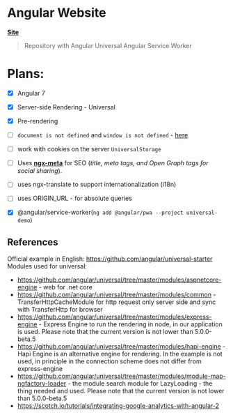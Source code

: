 # Angular Website 

**[Site](http://ng-prerender.netlify.com/)**

> Repository with Angular Universal Angular Service Worker

# Plans:

- [x] Angular 7
- [x] Server-side Rendering - Universal
- [x] Pre-rendering
- [ ] `document is not defined` and `window is not defined` - [here](./defined.md)
- [ ] work with cookies on the server `UniversalStorage`
- [ ] Uses **[ngx-meta](https://github.com/fulls1z3/ngx-meta)** for SEO (*title, meta tags, and Open Graph tags for social sharing*).
- [ ] uses ngx-translate to support internationalization (i18n)
- [ ] uses ORIGIN_URL - for absolute queries
- [x] @angular/service-worker(`ng add @angular/pwa --project universal-demo`)


## References
Official example in English: https://github.com/angular/universal-starter
Modules used for universal:
- https://github.com/angular/universal/tree/master/modules/aspnetcore-engine - web for .net core
- https://github.com/angular/universal/tree/master/modules/common - TransferHttpCacheModule for http request only server side and sync with TransferHttp for browser
- https://github.com/angular/universal/tree/master/modules/express-engine - Express Engine to run the rendering in node, in our application is used. Please note that the current version is not lower than 5.0.0-beta.5
- https://github.com/angular/universal/tree/master/modules/hapi-engine - Hapi Engine is an alternative engine for rendering. In the example is not used, in principle in the connection scheme does not differ from express-engine
- https://github.com/angular/universal/tree/master/modules/module-map-ngfactory-loader - the module search module for LazyLoading - the thing needed and used. Please note that the current version is not lower than 5.0.0-beta.5
- https://scotch.io/tutorials/integrating-google-analytics-with-angular-2 
